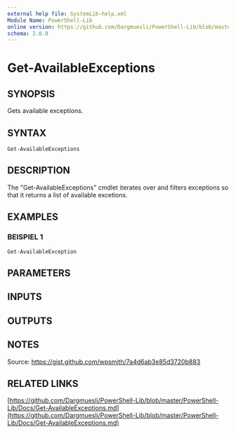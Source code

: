 ```yaml
---
external help file: SystemLib-help.xml
Module Name: PowerShell-Lib
online version: https://github.com/Dargmuesli/PowerShell-Lib/blob/master/PowerShell-Lib/Docs/Get-AvailableExceptions.md
schema: 2.0.0
---
```


# Get-AvailableExceptions

## SYNOPSIS
Gets available exceptions.

## SYNTAX

```
Get-AvailableExceptions
```

## DESCRIPTION
The "Get-AvailableExceptions" cmdlet iterates over and filters exceptions so that it returns a list of available excetions.

## EXAMPLES

### BEISPIEL 1
```
Get-AvailableException
```

## PARAMETERS

## INPUTS

## OUTPUTS

## NOTES
Source: https://gist.github.com/wpsmith/7a4d6ab3e85d3720b883

## RELATED LINKS

[https://github.com/Dargmuesli/PowerShell-Lib/blob/master/PowerShell-Lib/Docs/Get-AvailableExceptions.md](https://github.com/Dargmuesli/PowerShell-Lib/blob/master/PowerShell-Lib/Docs/Get-AvailableExceptions.md)

